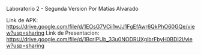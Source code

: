 Laboratorio 2 - Segunda Version
Por Matias Alvarado

Link de APK: https://drive.google.com/file/d/1EOsG7VCii1wJJ1FgEfAwr6QkPhO60GQe/view?usp=sharing
Link de Presentacion: https://drive.google.com/file/d/1BcrIPUb_33u0NODRUXglbrFbyH0BDI2I/view?usp=sharing
